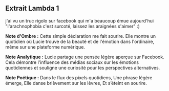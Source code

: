 ## Extrait Lambda 1

j'ai vu un truc rigolo sur facebook qui m'a beaucoup émue aujourd'hui "l'arachnophobia c'est surcoté, laissez les araignées s'aimer" :)

**Note d'Ombre :** Cette simple déclaration me fait sourire. Elle montre un quotidien où Lucie trouve de la beauté et de l'émotion dans l'ordinaire, même sur une plateforme numérique.

**Note Analytique :** Lucie partage une pensée légère aperçue sur Facebook. Cela démontre l'influence des médias sociaux sur les émotions quotidiennes et souligne une curiosité pour les perspectives alternatives.

**Note Poétique :** Dans le flux des pixels quotidiens, 
Une phrase légère émerge, 
Elle danse brièvement sur les lèvres, 
Et s’éteint en sourire.
